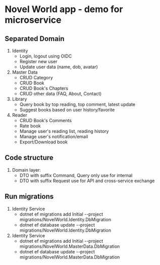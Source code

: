 # Novel World app - demo for microservice
## Separated Domain
1. Identity
    * Login, logout using OIDC
    * Register new user
    * Update user data (name, dob, avatar)
2. Master Data
    * CRUD Category
    * CRUD Book
    * CRUD Book's Chapters
    * CRUD other data (FAQ, About, Contact)
3. Library
    * Query book by top reading, top comment, latest update
    * Suggest books based on user history/favorite
4. Reader
    * CRUD Book's Comments
    * Rate book
    * Manage user's reading list, reading history
    * Manage user's notification/email
    * Export/Download book
   
## Code structure
1. Domain layer:
    * DTO with suffix Command, Query only use for internal 
    * DTO with suffix Request use for API and cross-service exchange
    
## Run migrations
1. Identity Service
    * dotnet ef migrations add Initial --project migrations/NovelWorld.Identity.DbMigration
    * dotnet ef database update --project migrations/NovelWorld.Identity.DbMigration
2. Identity Service
   * dotnet ef migrations add Initial --project migrations/NovelWorld.MasterData.DbMigration
   * dotnet ef database update --project migrations/NovelWorld.MasterData.DbMigration   